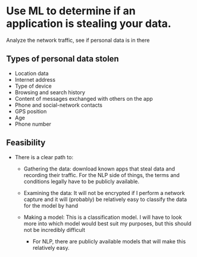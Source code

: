 # Use ML to determine if an application is stealing your data.

Analyze the network traffic, see if personal data is in there


## Types of personal data stolen

* Location data
* Internet address
* Type of device
* Browsing and search history
* Content of messages exchanged with others on the app
* Phone and social-network contacts
* GPS position
* Age
* Phone number


## Feasibility

* There is a clear path to:
    * Gathering the data: download known apps that steal data and recording their traffic. For the NLP side of things, the terms and conditions legally have to be publicly available.
    
    * Examining the data: It will not be encrypted if I perform a network capture and it will (probably) be relatively easy to classify the data for the model by hand
    
    * Making a model: This is a classification model. I will have to look more into which model would best suit my purposes, but this should not be incredibly difficult
    
        * For NLP, there are publicly available models that will make this relatively easy.

